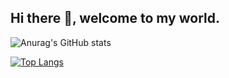 ## Hi there 👋, welcome to my world.

![Anurag's GitHub stats](https://github-readme-stats.vercel.app/api?username=EnriHeller&show_icons=true&theme=tokionight)

[![Top Langs](https://github-readme-stats.vercel.app/api/top-langs/?username=EnriHeller)](https://github.com/anuraghazra/github-readme-stats)

<!--
**EnriHeller/EnriHeller** is a ✨ _special_ ✨ repository because its `README.md` (this file) appears on your GitHub profile.

Here are some ideas to get you started:

- 🔭 I’m currently working on ...
- 🌱 I’m currently learning ...
- 👯 I’m looking to collaborate on ...
- 🤔 I’m looking for help with ...
- 💬 Ask me about ...
- 📫 How to reach me: ...
- 😄 Pronouns: ...
- ⚡ Fun fact: ...
-->
